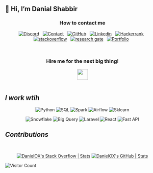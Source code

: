 <h2>👋 Hi, I’m Danial Shabbir</h2> 
<div align='center'>
 <h3>How to contact me </h3>
 
[![Discord](https://img.shields.io/badge/discord-blue?style=for-the-badge&logo=discord&logoColor=white)](https://discordapp.com/users/956149029140586496) &nbsp;
[![Contact](https://img.shields.io/badge/GMAIL-white?style=for-the-badge&logo=gmail)](mailto:danial.shabbir77@gmail.com) &nbsp;
[![GitHub](https://img.shields.io/badge/GITHUB-white?style=for-the-badge&logo=github&logoColor=black)](https://github.com/DanielOX/) &nbsp;
[![Linkedin](https://img.shields.io/badge/Linkedin-blue?style=for-the-badge&logo=linkedin)](https://www.linkedin.com/in/data-engineer-d) &nbsp;
[![Hackerrank](https://img.shields.io/badge/Hackerrank-2EC866?style=for-the-badge&logo=HackerRank&logoColor=black)](https://www.hackerrank.com/profile/danial_shabbir71) &nbsp;
[![stackoverflow](https://img.shields.io/badge/stackoverflow-white?style=for-the-badge&logo=stack-overflow)](https://stackoverflow.com/users/9991377/danial-shabbir) &nbsp;
[![research gate](https://img.shields.io/badge/researchgate-black?style=for-the-badge&logo=researchgate)](http://researchgate.net/profile/Danial-Sh) &nbsp;
[![Portfolio](https://img.shields.io/badge/portfolio-black?style=for-the-badge&logo=protocolsdotio&logoColor=white)](http://danielox.github.io) &nbsp;



</div>
                            
<br/>
<div align="center">
<h3>Hire me for the next big thing!</h3>

<a href="https://www.upwork.com/freelancers/danialshabbirdeveloper" rel="canonical">
<img src="https://img.shields.io/badge/UpWork-6FDA44?style=for-the-badge&logo=Upwork&logoColor=white" style="width:auto;height:35px" />
</a> 
</div>


</div>



</br>

<i><h2>I work wtih</h2></i>

<div align="center">

![Python](https://img.shields.io/badge/Python-000000?style=for-the-badge&logo=Python&logoColor=green)
![SQL](https://img.shields.io/badge/SQL-000000?style=for-the-badge&logo=amazondynamodb&logoColor=white)
![Spark](https://img.shields.io/badge/apachespark-000000?style=for-the-badge&logo=apachespark&logoColor=orange)
![Airflow](https://img.shields.io/badge/airflow-000000?style=for-the-badge&logo=apacheairflow&logoColor=blue)
![Sklearn](https://img.shields.io/badge/scikitlearn-000000?style=for-the-badge&logo=scikitlearn&logoColor=#F7931E)
</div>

<div align="center">

![Snowflake](https://img.shields.io/badge/snowflake-000000?style=for-the-badge&logo=snowflake&logoColor=#29B5E8)
![Big Query](https://img.shields.io/badge/BigQuery-000000?style=for-the-badge&logo=googlebigquery&logoColor=#669DF6)
![Laravel](https://img.shields.io/badge/laravel-000000?style=for-the-badge&logo=laravel&logoColor=#FF2D20)
![React](https://img.shields.io/badge/react-000000?style=for-the-badge&logo=react&logoColor=##61DAFB)
![Fast API](https://img.shields.io/badge/fastapi-000000?style=for-the-badge&logo=fastapi&logoColor=#009688)

</div>

<i><h2>Contributions</h2></i>
<br/>

<div align="center">
 
[![DanielOX's Stack Overflow | Stats](https://stats.quine.sh/DanielOX/stack-overflow?theme=dark)](https://quine.sh?utm_source=widgets&utm_campaign=DanielOX)
[![DanielOX's GitHub | Stats](https://stats.quine.sh/DanielOX/github?theme=dark)](https://quine.sh?utm_source=widgets&utm_campaign=DanielOX)


</div>


![Visitor Count](https://profile-counter.glitch.me/danielox/count.svg)
